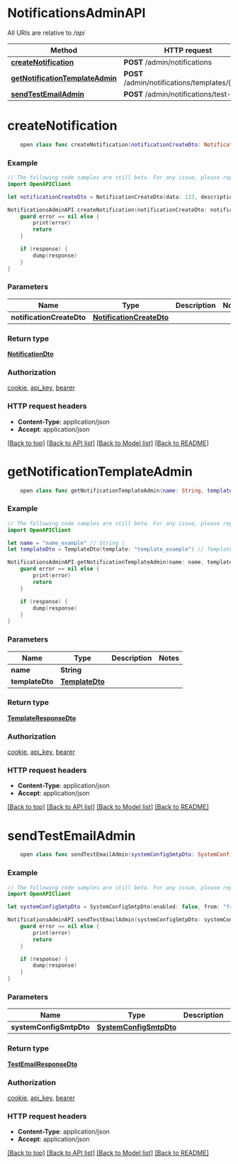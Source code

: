 # NotificationsAdminAPI

All URIs are relative to */api*

Method | HTTP request | Description
------------- | ------------- | -------------
[**createNotification**](NotificationsAdminAPI.md#createnotification) | **POST** /admin/notifications | 
[**getNotificationTemplateAdmin**](NotificationsAdminAPI.md#getnotificationtemplateadmin) | **POST** /admin/notifications/templates/{name} | 
[**sendTestEmailAdmin**](NotificationsAdminAPI.md#sendtestemailadmin) | **POST** /admin/notifications/test-email | 


# **createNotification**
```swift
    open class func createNotification(notificationCreateDto: NotificationCreateDto, completion: @escaping (_ data: NotificationDto?, _ error: Error?) -> Void)
```



### Example
```swift
// The following code samples are still beta. For any issue, please report via http://github.com/OpenAPITools/openapi-generator/issues/new
import OpenAPIClient

let notificationCreateDto = NotificationCreateDto(data: 123, description: "description_example", level: NotificationLevel(), readAt: Date(), title: "title_example", type: NotificationType(), userId: 123) // NotificationCreateDto | 

NotificationsAdminAPI.createNotification(notificationCreateDto: notificationCreateDto) { (response, error) in
    guard error == nil else {
        print(error)
        return
    }

    if (response) {
        dump(response)
    }
}
```

### Parameters

Name | Type | Description  | Notes
------------- | ------------- | ------------- | -------------
 **notificationCreateDto** | [**NotificationCreateDto**](NotificationCreateDto.md) |  | 

### Return type

[**NotificationDto**](NotificationDto.md)

### Authorization

[cookie](../README.md#cookie), [api_key](../README.md#api_key), [bearer](../README.md#bearer)

### HTTP request headers

 - **Content-Type**: application/json
 - **Accept**: application/json

[[Back to top]](#) [[Back to API list]](../README.md#documentation-for-api-endpoints) [[Back to Model list]](../README.md#documentation-for-models) [[Back to README]](../README.md)

# **getNotificationTemplateAdmin**
```swift
    open class func getNotificationTemplateAdmin(name: String, templateDto: TemplateDto, completion: @escaping (_ data: TemplateResponseDto?, _ error: Error?) -> Void)
```



### Example
```swift
// The following code samples are still beta. For any issue, please report via http://github.com/OpenAPITools/openapi-generator/issues/new
import OpenAPIClient

let name = "name_example" // String | 
let templateDto = TemplateDto(template: "template_example") // TemplateDto | 

NotificationsAdminAPI.getNotificationTemplateAdmin(name: name, templateDto: templateDto) { (response, error) in
    guard error == nil else {
        print(error)
        return
    }

    if (response) {
        dump(response)
    }
}
```

### Parameters

Name | Type | Description  | Notes
------------- | ------------- | ------------- | -------------
 **name** | **String** |  | 
 **templateDto** | [**TemplateDto**](TemplateDto.md) |  | 

### Return type

[**TemplateResponseDto**](TemplateResponseDto.md)

### Authorization

[cookie](../README.md#cookie), [api_key](../README.md#api_key), [bearer](../README.md#bearer)

### HTTP request headers

 - **Content-Type**: application/json
 - **Accept**: application/json

[[Back to top]](#) [[Back to API list]](../README.md#documentation-for-api-endpoints) [[Back to Model list]](../README.md#documentation-for-models) [[Back to README]](../README.md)

# **sendTestEmailAdmin**
```swift
    open class func sendTestEmailAdmin(systemConfigSmtpDto: SystemConfigSmtpDto, completion: @escaping (_ data: TestEmailResponseDto?, _ error: Error?) -> Void)
```



### Example
```swift
// The following code samples are still beta. For any issue, please report via http://github.com/OpenAPITools/openapi-generator/issues/new
import OpenAPIClient

let systemConfigSmtpDto = SystemConfigSmtpDto(enabled: false, from: "from_example", replyTo: "replyTo_example", transport: SystemConfigSmtpTransportDto(host: "host_example", ignoreCert: false, password: "password_example", port: 123, username: "username_example")) // SystemConfigSmtpDto | 

NotificationsAdminAPI.sendTestEmailAdmin(systemConfigSmtpDto: systemConfigSmtpDto) { (response, error) in
    guard error == nil else {
        print(error)
        return
    }

    if (response) {
        dump(response)
    }
}
```

### Parameters

Name | Type | Description  | Notes
------------- | ------------- | ------------- | -------------
 **systemConfigSmtpDto** | [**SystemConfigSmtpDto**](SystemConfigSmtpDto.md) |  | 

### Return type

[**TestEmailResponseDto**](TestEmailResponseDto.md)

### Authorization

[cookie](../README.md#cookie), [api_key](../README.md#api_key), [bearer](../README.md#bearer)

### HTTP request headers

 - **Content-Type**: application/json
 - **Accept**: application/json

[[Back to top]](#) [[Back to API list]](../README.md#documentation-for-api-endpoints) [[Back to Model list]](../README.md#documentation-for-models) [[Back to README]](../README.md)

